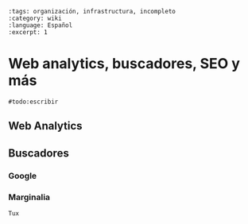 ```{post} 2023-08-01
:tags: organización, infrastructura, incompleto
:category: wiki
:language: Español
:excerpt: 1
```

# Web analytics, buscadores, SEO y más

`#todo:escribir`

## Web Analytics 

## Buscadores

### Google

### Marginalia

```{figure} template.md-data/tux.png
Tux
```

